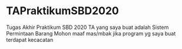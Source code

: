 # TAPraktikumSBD2020
Tugas Akhir Praktikum SBD 2020
TA yang saya buat adalah Sistem Permintaan Barang
Mohon maaf mas/mbak jika program yg saya buat terdapat kecacatan

